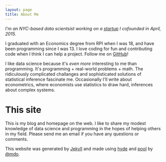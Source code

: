 ```yaml
---
layout: page
title: About Me
---
```


*I'm an NYC-based data scientsist working on a [startup](invisibleanalytics.org) I cofounded in April, 2015.*

I graduated with an Economics degree from RPI when I was 18, and have been programming since I was 13. I love coding for fun and contributing code when I think I can help a project. Follow me on [GitHub](https://github.com/Ely-S)!

I like data science because it's *even more* interesting to me than programming. It's programming + real-world problems + math. The ridiculously complicated challanges and sophisticated solutions of statistical inference fascinate me. Occasionally I'll write about econometrics, where economists use statistics to draw hard, inferences about complex systems.

# This site

This is my blog and homepage on the web. I like to share my modest knowledge of data science and programming in the hopes of helping others in my field. Please send me an email if you have any questions or comments.

This website was generated by [Jekyll](http://jekyllrb.com/) and made using [hyde](https://github.com/poole/hyde) and [pool](https://github.com/poole/poole) by [@mdo](https://twitter.com/mdo).